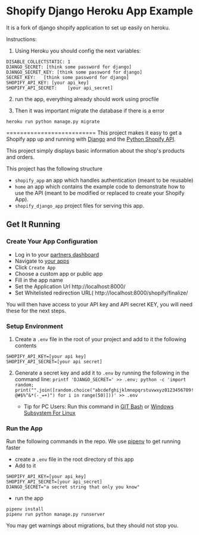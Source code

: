 Shopify Django Heroku App Example
==========================


It is a fork of django shopify application to set up easily on heroku.

Instructions:
1) Using Heroku you should config the next variables:
```
DISABLE_COLLECTSTATIC: 1
DJANGO_SECRET: [think some password for django]
DJANGO_SECRET_KEY: [think some password for django]
SECRET_KEY:   [think some password for django]         
SHOPIFY_API_KEY: [your api_key]      
SHOPIFY_API_SECRET:    [your api_secret]
```

2) run the app, everything already should work using procfile

3) Then it was important migrate the database if there is a error
```
heroku run python manage.py migrate
```


==========================
This project makes it easy to get a Shopify app up and running with
[Django](https://www.djangoproject.com/) and the
[Python Shopify API](https://github.com/shopify/shopify_python_api).

This project  simply displays basic information about the shop's products
and orders.

This project has the following structure
- `shopify_app` an app which handles authentication (meant to be reusable)
- `home` an app which contains the example code to demonstrate how to use the API (meant to be modified or replaced to create your Shopify App).
- `shopify_django_app` project files for serving this app.

Get It Running
--------------

### Create Your App Configuration
- Log in to your [partners dashboard](https://partners.shopify.com/)
- Navigate to [your apps](https://partners.shopify.com/current/apps)
- Click `Create App`
- Choose a custom app or public app
- Fill in the app name
- Set the Application Url http://localhost:8000/
- Set Whitelisted redirection URL( http://localhost:8000/shopify/finalize/

You will then have access to your API key and API secret KEY, you will need these
for the next steps.

### Setup Environment

1. Create a `.env` file in the root of your project and add to it the following contents
```
SHOPIFY_API_KEY=[your api key]
SHOPIFY_API_SECRET=[your api secret]
```
2. Generate a secret key and add it to `.env` by running the following in the command line: `printf 'DJANGO_SECRET=' >> .env; python -c 'import random; print("".join([random.choice("abcdefghijklmnopqrstuvwxyz0123456789!@#$%^&*(-_=+)") for i in range(50)]))' >> .env`

   * Tip for PC Users: Run this command in [GIT Bash](https://git-scm.com/) or [Windows Subsystem For Linux](https://docs.microsoft.com/en-us/windows/wsl/install-win10)

### Run the App

Run the following commands in the repo. We use [pipenv](https://github.com/pypa/pipenv) to get running faster

- create a `.env` file in the root directory of this app
- Add to it
```
SHOPIFY_API_KEY=[your api_key]
SHOPIFY_API_SECRET=[your api_secret]
DJANGO_SECRET="a secret string that only you know"
```
- run the app
```
pipenv install
pipenv run python manage.py runserver
```

You may get warnings about migrations, but they should not stop you.
